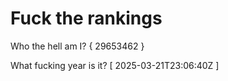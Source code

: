 # Fuck the rankings

Who the hell am I?
{ 29653462 }

What fucking year is it?
[ 2025-03-21T23:06:40Z ]
